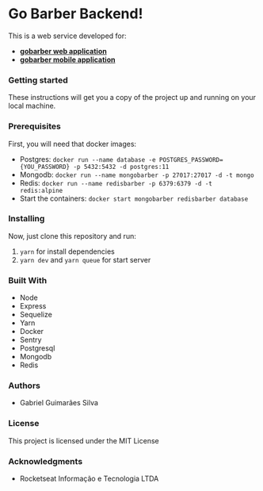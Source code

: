 # Go Barber Backend!
This is a web service developed for:
- [__gobarber web application__](https://github.com/gu1ma/gobarber-web)
- [__gobarber mobile application__](https://github.com/gu1ma/gobarber-app)

### Getting started
These instructions will get you a copy of the project up and running on your local machine.

### Prerequisites
First, you will need that docker images: <br/>
- Postgres: `docker run --name database -e POSTGRES_PASSWORD={YOU_PASSWORD} -p 5432:5432 -d postgres:11`
- Mongodb: `docker run --name mongobarber -p 27017:27017 -d -t mongo`
- Redis: `docker run --name redisbarber -p 6379:6379 -d -t redis:alpine`
- Start the containers: `docker start mongobarber redisbarber database` <br/>

### Installing
Now, just clone this repository and run: 
1. `yarn` for install dependencies
2. `yarn dev` and `yarn queue` for start server

### Built With
- Node 
- Express
- Sequelize
- Yarn 
- Docker
- Sentry
- Postgresql
- Mongodb
- Redis

### Authors
- Gabriel Guimarães Silva

### License
This project is licensed under the MIT License

### Acknowledgments
- Rocketseat Informação e Tecnologia LTDA
